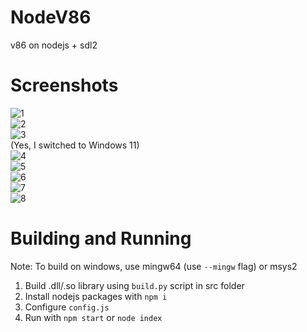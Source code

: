 # NodeV86
v86 on nodejs + sdl2
# Screenshots
![1](https://user-images.githubusercontent.com/68371847/170811290-a021e0c2-e027-4f1c-a316-6016f9d4409f.png) <br />
![2](https://user-images.githubusercontent.com/68371847/170811291-a1d0a4f7-e7fd-494e-b498-ac8b78ce722e.png) <br />
![3](https://user-images.githubusercontent.com/68371847/170811292-da0f1d7f-46ab-415e-bad8-4a6dd65aab76.png) <br />
(Yes, I switched to Windows 11) <br />
![4](https://user-images.githubusercontent.com/68371847/171554543-8dbbd2e4-f789-488d-84d4-2ab676ba4ab8.png) <br />
![5](https://user-images.githubusercontent.com/68371847/171554546-c6b03335-2a04-4360-b431-4ffade1c5eae.png) <br />
![6](https://user-images.githubusercontent.com/68371847/171554549-590c8cd2-45de-4c88-b510-bdc359052068.png) <br />
![7](https://user-images.githubusercontent.com/68371847/171556875-3d228a0f-d213-494a-8771-9f4972517fb5.png) <br />
![8](https://user-images.githubusercontent.com/68371847/171573355-ded15c49-d23b-4867-88a8-a25f6a05afe5.png)
# Building and Running
Note: To build on windows, use mingw64 (use `--mingw` flag) or msys2 <br />
1) Build .dll/.so library using `build.py` script in src folder <br />
2) Install nodejs packages with `npm i` <br />
3) Configure `config.js` <br />
4) Run with `npm start` or `node index`
